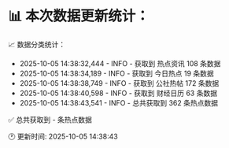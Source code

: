 📊 本次数据更新统计：
==========================

📈 数据分类统计：
- 2025-10-05 14:38:32,444 - INFO - 获取到 热点资讯 108 条数据
- 2025-10-05 14:38:34,189 - INFO - 获取到 今日热点 19 条数据
- 2025-10-05 14:38:38,749 - INFO - 获取到 公社热帖 172 条数据
- 2025-10-05 14:38:40,598 - INFO - 获取到 财经日历 63 条数据
- 2025-10-05 14:38:43,541 - INFO - 总共获取到 362 条热点数据

✅ 总共获取到 - 条热点数据

🕐 更新时间: 2025-10-05 14:38:43
